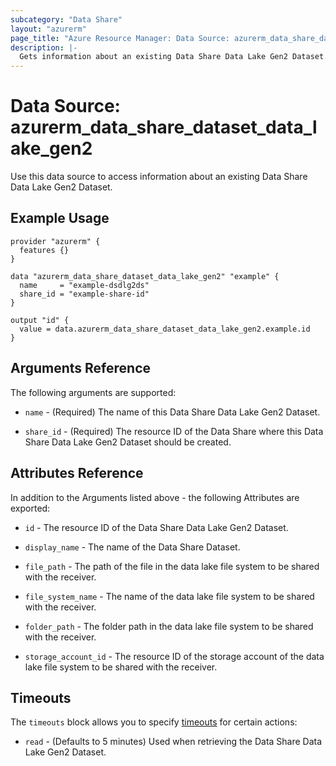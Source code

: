 ```yaml
---
subcategory: "Data Share"
layout: "azurerm"
page_title: "Azure Resource Manager: Data Source: azurerm_data_share_dataset_data_lake_gen2"
description: |-
  Gets information about an existing Data Share Data Lake Gen2 Dataset.
---
```


# Data Source: azurerm_data_share_dataset_data_lake_gen2

Use this data source to access information about an existing Data Share Data Lake Gen2 Dataset.

## Example Usage

```hcl
provider "azurerm" {
  features {}
}

data "azurerm_data_share_dataset_data_lake_gen2" "example" {
  name     = "example-dsdlg2ds"
  share_id = "example-share-id"
}

output "id" {
  value = data.azurerm_data_share_dataset_data_lake_gen2.example.id
}
```

## Arguments Reference

The following arguments are supported:

* `name` - (Required) The name of this Data Share Data Lake Gen2 Dataset.

* `share_id` - (Required) The resource ID of the Data Share where this Data Share Data Lake Gen2 Dataset should be created.

## Attributes Reference

In addition to the Arguments listed above - the following Attributes are exported:

* `id` - The resource ID of the Data Share Data Lake Gen2 Dataset.

* `display_name` - The name of the Data Share Dataset.

* `file_path` - The path of the file in the data lake file system to be shared with the receiver.

* `file_system_name` - The name of the data lake file system to be shared with the receiver.

* `folder_path` - The folder path in the data lake file system to be shared with the receiver.

* `storage_account_id` - The resource ID of the storage account of the data lake file system to be shared with the receiver.

## Timeouts

The `timeouts` block allows you to specify [timeouts](https://www.terraform.io/language/resources/syntax#operation-timeouts) for certain actions:

* `read` - (Defaults to 5 minutes) Used when retrieving the Data Share Data Lake Gen2 Dataset.
